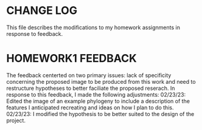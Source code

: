 # CHANGE LOG 
This file describes the modifications to my homework assignments in response to feedback. 

# HOMEWORK1 FEEDBACK
The feedback centerted on two primary issues: lack of specificity concerning the proposed
image to be produced from this work and need to restructure hypotheses to better faciliate
the proposed reserach. In response to this feedback, I made the following adjustments:
02/23/23: Edited the image of an example phylogeny to include a description of the 
features I anticipated recreating and ideas on how I plan to do this. 
02/23/23: I modified the hypothesis to be better suited to the design of the project. 
